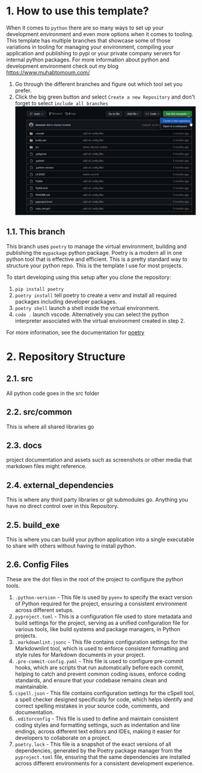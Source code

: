 # 1. How to use this template?

When it comes to `python` there are so many ways to set up your development environment
and even more options when it comes to tooling. This template has multiple branches
that showcase some of those variations in tooling for managing your environment, compiling
your application and publishing to pypi or your private company servers for internal
python packages. For more information about python and development environment check out
my blog <https://www.muhabtomoum.com/>

1. Go through the different branches and figure out which tool set you prefer.
2. Click the big green button and select `Create a new Repository` and don't
   forget to select `include all branches`
![Alt text](docs/assets/use_template.png)

## 1.1. This branch

This branch uses `poetry` to manage the virtual environment, building and publishing the
`mypackage` python package. Poetry is a modern all in one python tool that is effective
and efficient. This is a pretty standard way to structure your python repo. This is
the template I use for most projects.

To start developing using this setup after you clone the repository:

1. `pip install poetry`
2. `poetry install` tell poetry to create a venv and install all required packages
   including developer packages.
3. `poetry shell` launch a shell inside the virtual environment.
4. `code .` launch vscode. Alternatively you can select the python interpreter associated
   with the virtual environment created in step 2.

For more information, see the documentation for [poetry](https://pypi.org/project/poetry/)

# 2. Repository Structure

## 2.1. src

All python code goes in the src folder

## 2.2. src/common

This is where all shared libraries go

## 2.3. docs

project documentation and assets such as screenshots or other media that
markdown files might reference.

## 2.4. external_dependencies

This is where any third party libraries or git submodules go. Anything you have
no direct control over in this Repository.

## 2.5. build_exe

This is where you can build your python application into a single executable to share
with others without having to install python.

## 2.6. Config Files

These are the dot files in the root of the project to configure the python tools.

1. `.python-version` - This file is used by `pyenv` to specify the exact version of
   Python required for the project, ensuring a consistent environment across different setups.
1. `pyproject.toml` - This is a configuration file used to store metadata and build
   settings for the project, serving as a unified configuration file for various tools,
   like build systems and package managers, in Python projects.
1. `.markdownlint.jsonc` - This file contains configuration settings for the
   Markdownlint tool, which is used to enforce consistent formatting and style rules
   for Markdown documents in your project.
1. `.pre-commit-config.yaml` - This file is used to configure pre-commit hooks, which
   are scripts that run automatically before each commit, helping to catch and prevent
   common coding issues, enforce coding standards, and ensure that your codebase remains
    clean and maintainable.
1. `cspell.json` - This file contains configuration settings for the cSpell tool, a
   spell checker designed specifically for code, which helps identify and correct
   spelling mistakes in your source code, comments, and documentation.
1. `.editorconfig` - This file is used to define and maintain consistent coding styles
   and formatting settings, such as indentation and line endings, across different
   text editors and IDEs, making it easier for developers to collaborate on a project.
1. `poetry.lock` - This file is a snapshot of the exact versions of all dependencies,
   generated by the Poetry package manager from the `pyproject.toml` file, ensuring that
   the same dependencies are installed across different environments for a consistent
   development experience.
